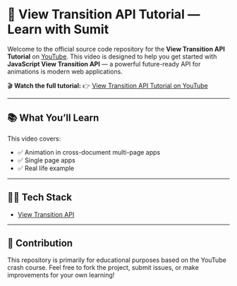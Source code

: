 # 🚀 View Transition API Tutorial — Learn with Sumit

Welcome to the official source code repository for the **View Transition API Tutorial** on [YouTube](https://youtube.com/@LearnwithSumit). This video is designed to help you get started with **JavaScript View Transition API** — a powerful future-ready API for animations is modern web applications.

🎬 **Watch the full tutorial:**
👉 [View Transition API Tutorial on YouTube](https://youtu.be/yyBlyzGX7B8)

---

## 📚 What You’ll Learn

This video covers:

-   ✅ Animation in cross-document multi-page apps
-   ✅ Single page apps
-   ✅ Real life example

---

## 🧑‍💻 Tech Stack

-   [View Transition API](https://developer.mozilla.org/en-US/docs/Web/API/View_Transition_API)

---

## 🤝 Contribution

This repository is primarily for educational purposes based on the YouTube crash course. Feel free to fork the project, submit issues, or make improvements for your own learning!


